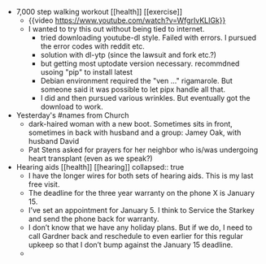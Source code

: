- 7,000 step walking workout [[health]] [[exercise]]
	- {{video https://www.youtube.com/watch?v=WfgrIvKLIGk}}
	- I wanted to try this out without being tied to internet.
		- tried downloading youtube-dl style. Failed with errors. I pursued the error codes with reddit etc.
		- solution with dl-ytp (since the lawsuit and fork etc.?)
		- but getting most uptodate version necessary. recommdned usoing "pip" to install latest
		- Debian environment required the "ven ..." rigamarole. But someone said it was possible to let pipx handle all that.
		- I did and then pursued various wrinkles. But eventually got the download to work.
- Yesterday's #names from Church
	- dark-haired woman with a new boot. Sometimes sits in front, sometimes in back with husband and a group: Jamey Oak, with husband David
	- Pat Stens asked for prayers for her neighbor who is/was undergoing heart transplant (even as we speak?)
- Hearing aids [[health]] [[hearing]]
  collapsed:: true
	- I have the longer wires for both sets of hearing aids. This is my last free visit.
	- The deadline for the three year warranty on the phone X is January 15.
	- I’ve set an appointment for January 5. I think to Service the Starkey and send the phone back for warranty.
	- I don’t know that we have any holiday plans. But if we do, I need to call Gardner back and reschedule to even earlier for this regular upkeep so that I don’t bump against the January 15 deadline.
	-